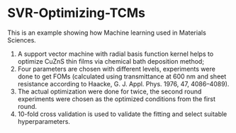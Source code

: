 # SVR-Optimizing-TCMs
This is an example showing how Machine learning used in Materials Sciences.
 
1. A support vector machine with radial basis function kernel helps to optimize CuZnS thin films via chemical bath deposition method;
2. Four parameters are chosen with different levels, experiments were done to get FOMs (calculated using transmittance at 600 nm and sheet resistance according to Haacke, G. J. Appl. Phys. 1976, 47, 4086–4089).
3. The actual optimization were done for twice, the second round experiments were chosen as the optimized conditions from the first round. 
4. 10-fold cross validation is used to validate the fitting and select suitable hyperparameters.
